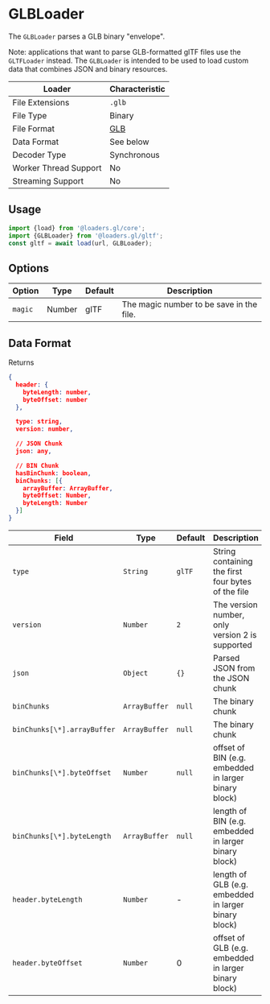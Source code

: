 # GLBLoader

The `GLBLoader` parses a GLB binary "envelope".

Note: applications that want to parse GLB-formatted glTF files use the `GLTFLoader` instead. The `GLBLoader` is intended to be used to load custom data that combines JSON and binary resources.

| Loader                | Characteristic  |
| --------------------- | --------------- |
| File Extensions       | `.glb`          |
| File Type             | Binary          |
| File Format           | [GLB](https://github.com/KhronosGroup/glTF/tree/master/specification/2.0#glb-file-format-specification) |
| Data Format           | See below       |
| Decoder Type          | Synchronous     |
| Worker Thread Support | No              |
| Streaming Support     | No              |

## Usage

```js
import {load} from '@loaders.gl/core';
import {GLBLoader} from '@loaders.gl/gltf';
const gltf = await load(url, GLBLoader);
```


## Options

| Option        | Type      | Default     | Description       |
| ------------- | --------- | ----------- | ----------------- |
| `magic`       | Number    | glTF        | The magic number to be save in the file. |


## Data Format

Returns
```json
{
  header: {
    byteLength: number,
    byteOffset: number
  },

  type: string,
  version: number,

  // JSON Chunk
  json: any,

  // BIN Chunk
  hasBinChunk: boolean,
  binChunks: [{
    arrayBuffer: ArrayBuffer,
    byteOffset: Number,
    byteLength: Number
  }]
}
```

| Field         | Type          | Default   | Description        |
| ---           | ---           | ---       | ---                |
| `type`    | `String`      | `glTF`      | String containing the first four bytes of the file |
| `version` | `Number`      | `2`       | The version number, only version 2 is supported |
| `json`    | `Object`      | `{}`      | Parsed JSON from the JSON chunk     |
| `binChunks`  | `ArrayBuffer` | `null`  | The binary chunk   |
| `binChunks[\*].arrayBuffer`  | `ArrayBuffer` | `null`  | The binary chunk   |
| `binChunks[\*].byteOffset`  | `Number` | `null`  | offset of BIN  (e.g. embedded in larger binary block)   |
| `binChunks[\*].byteLength`  | `ArrayBuffer` | `null`  |length of BIN (e.g. embedded in larger binary block)   |
| `header.byteLength` | `Number`      | -       | length of GLB (e.g. embedded in larger binary block) |
| `header.byteOffset` | `Number`      | 0       | offset of GLB  (e.g. embedded in larger binary block) |


